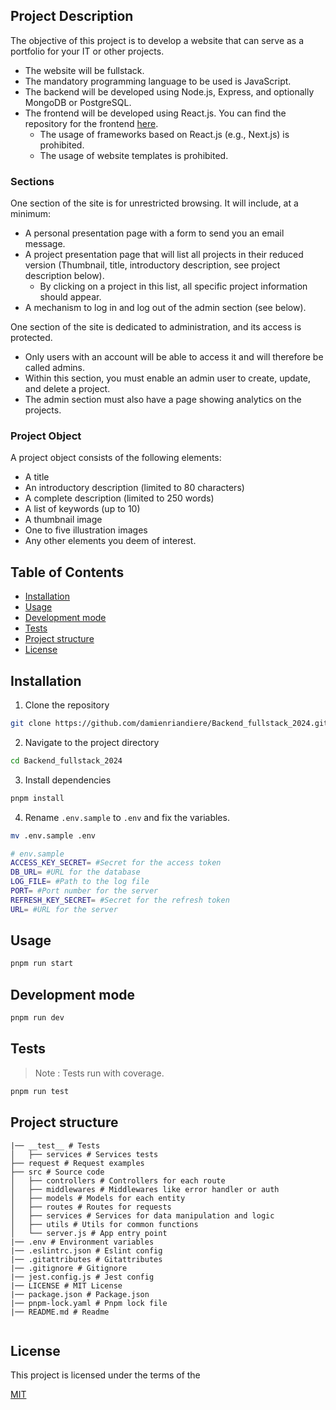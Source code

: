 ## Project Description

The objective of this project is to develop a website that can serve as a portfolio for your IT or other projects.

- The website will be fullstack.
- The mandatory programming language to be used is JavaScript.
- The backend will be developed using Node.js, Express, and optionally MongoDB or PostgreSQL.
- The frontend will be developed using React.js. You can find the repository for the frontend [here](https://github.com/damienriandiere/Frontend_fullstack_2024).
  - The usage of frameworks based on React.js (e.g., Next.js) is prohibited.
  - The usage of website templates is prohibited.

### Sections

One section of the site is for unrestricted browsing. It will include, at a minimum:
- A personal presentation page with a form to send you an email message.
- A project presentation page that will list all projects in their reduced version (Thumbnail, title, introductory description, see project description below).
  - By clicking on a project in this list, all specific project information should appear.
- A mechanism to log in and log out of the admin section (see below).

One section of the site is dedicated to administration, and its access is protected.
- Only users with an account will be able to access it and will therefore be called admins.
- Within this section, you must enable an admin user to create, update, and delete a project.
- The admin section must also have a page showing analytics on the projects.

### Project Object

A project object consists of the following elements:
- A title
- An introductory description (limited to 80 characters)
- A complete description (limited to 250 words)
- A list of keywords (up to 10)
- A thumbnail image
- One to five illustration images
- Any other elements you deem of interest.

## Table of Contents

- [Installation](#installation)
- [Usage](#usage)
- [Development mode](#development-mode)
- [Tests](#tests)
- [Project structure](#project-structure)
- [License](#license)

## Installation

1. Clone the repository

```bash	
git clone https://github.com/damienriandiere/Backend_fullstack_2024.git
```
2. Navigate to the project directory

```bash
cd Backend_fullstack_2024
```

3. Install dependencies

```bash
pnpm install
```

4. Rename `.env.sample` to `.env` and fix the variables.
```bash
mv .env.sample .env
```

```bash	
# env.sample
ACCESS_KEY_SECRET= #Secret for the access token
DB_URL= #URL for the database
LOG_FILE= #Path to the log file
PORT= #Port number for the server
REFRESH_KEY_SECRET= #Secret for the refresh token
URL= #URL for the server
```


## Usage

```bash
pnpm run start
```

## Development mode

```bash
pnpm run dev
```

## Tests

> Note : Tests run with coverage.

```bash
pnpm run test
```

## Project structure

```
|── __test__ # Tests
│   ├── services # Services tests
├── request # Request examples
├── src # Source code
│   ├── controllers # Controllers for each route
│   ├── middlewares # Middlewares like error handler or auth
│   ├── models # Models for each entity
│   ├── routes # Routes for requests
│   ├── services # Services for data manipulation and logic
│   ├── utils # Utils for common functions
│   └── server.js # App entry point
|── .env # Environment variables
|── .eslintrc.json # Eslint config
|── .gitattributes # Gitattributes
|── .gitignore # Gitignore
|── jest.config.js # Jest config
|── LICENSE # MIT License
|── package.json # Package.json
|── pnpm-lock.yaml # Pnpm lock file
|── README.md # Readme


```

## License

This project is licensed under the terms of the

[MIT](https://choosealicense.com/licenses/mit/)